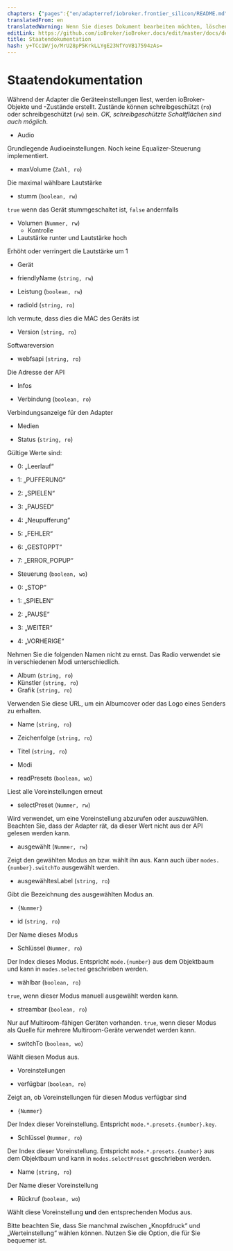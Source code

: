 ```yaml
---
chapters: {"pages":{"en/adapterref/iobroker.frontier_silicon/README.md":{"title":{"en":"FSAPI Examples"},"content":"en/adapterref/iobroker.frontier_silicon/README.md"},"en/adapterref/iobroker.frontier_silicon/states.md":{"title":{"en":"States documentation"},"content":"en/adapterref/iobroker.frontier_silicon/states.md"}}}
translatedFrom: en
translatedWarning: Wenn Sie dieses Dokument bearbeiten möchten, löschen Sie bitte das Feld "translationsFrom". Andernfalls wird dieses Dokument automatisch erneut übersetzt
editLink: https://github.com/ioBroker/ioBroker.docs/edit/master/docs/de/adapterref/iobroker.frontier_silicon/states.md
title: Staatendokumentation
hash: y+TCc1W/jo/MrU28pP5KrkLLYgE23NfYoVB17594zAs=
---
```

# Staatendokumentation
Während der Adapter die Geräteeinstellungen liest, werden ioBroker-Objekte und -Zustände erstellt.
Zustände können schreibgeschützt (`ro`) oder schreibgeschützt (`rw`) sein. *OK, schreibgeschützte Schaltflächen sind auch möglich*.

- Audio

Grundlegende Audioeinstellungen. Noch keine Equalizer-Steuerung implementiert.

- maxVolume (`Zahl, ro`)

Die maximal wählbare Lautstärke

- stumm (`boolean, rw`)

`true` wenn das Gerät stummgeschaltet ist, `false` andernfalls

- Volumen (`Nummer, rw`)
  - Kontrolle
- Lautstärke runter und Lautstärke hoch

Erhöht oder verringert die Lautstärke um 1

- Gerät

- friendlyName (`string, rw`)
- Leistung (`boolean, rw`)
- radioId (`string, ro`)

Ich vermute, dass dies die MAC des Geräts ist

- Version (`string, ro`)

Softwareversion

- webfsapi (`string, ro`)

Die Adresse der API

- Infos

- Verbindung (`boolean, ro`)

Verbindungsanzeige für den Adapter

- Medien

- Status (`string, ro`)

Gültige Werte sind:

- 0: „Leerlauf“
- 1: „PUFFERUNG“
- 2: „SPIELEN“
- 3: „PAUSED“
- 4: „Neupufferung“
- 5: „FEHLER“
- 6: „GESTOPPT“
- 7: „ERROR_POPUP“

- Steuerung (`boolean, wo`)

- 0: „STOP“
- 1: „SPIELEN“
- 2: „PAUSE“
- 3: „WEITER“
- 4: „VORHERIGE“

Nehmen Sie die folgenden Namen nicht zu ernst. Das Radio verwendet sie in verschiedenen Modi unterschiedlich.

- Album (`string, ro`)
- Künstler (`string, ro`)
- Grafik (`string, ro`)

Verwenden Sie diese URL, um ein Albumcover oder das Logo eines Senders zu erhalten.

- Name (`string, ro`)
- Zeichenfolge (`string, ro`)
- Titel (`string, ro`)

- Modi

- readPresets (`boolean, wo`)

Liest alle Voreinstellungen erneut

- selectPreset (`Nummer, rw`)

Wird verwendet, um eine Voreinstellung abzurufen oder auszuwählen.
Beachten Sie, dass der Adapter rät, da dieser Wert nicht aus der API gelesen werden kann.

- ausgewählt (`Nummer, rw`)

Zeigt den gewählten Modus an bzw. wählt ihn aus. Kann auch über `modes.{number}.switchTo` ausgewählt werden.

- ausgewähltesLabel (`string, ro`)

Gibt die Bezeichnung des ausgewählten Modus an.

- `{Nummer}`

- id (`string, ro`)

Der Name dieses Modus

- Schlüssel (`Nummer, ro`)

Der Index dieses Modus. Entspricht `mode.{number}` aus dem Objektbaum und kann in `modes.selected` geschrieben werden.

- wählbar (`boolean, ro`)

`true`, wenn dieser Modus manuell ausgewählt werden kann.

- streambar (`boolean, ro`)

Nur auf Multiroom-fähigen Geräten vorhanden. `true`, wenn dieser Modus als Quelle für mehrere Multiroom-Geräte verwendet werden kann.

- switchTo (`boolean, wo`)

Wählt diesen Modus aus.

- Voreinstellungen

- verfügbar (`boolean, ro`)

Zeigt an, ob Voreinstellungen für diesen Modus verfügbar sind

- `{Nummer}`

Der Index dieser Voreinstellung. Entspricht `mode.*.presets.{number}.key`.

- Schlüssel (`Nummer, ro`)

Der Index dieser Voreinstellung. Entspricht `mode.*.presets.{number}` aus dem Objektbaum und kann in `modes.selectPreset` geschrieben werden.

- Name (`string, ro`)

Der Name dieser Voreinstellung

- Rückruf (`boolean, wo`)

Wählt diese Voreinstellung **und** den entsprechenden Modus aus.

Bitte beachten Sie, dass Sie manchmal zwischen „Knopfdruck“ und „Werteinstellung“ wählen können. Nutzen Sie die Option, die für Sie bequemer ist.